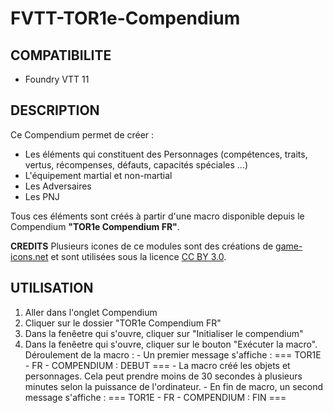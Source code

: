 # FVTT-TOR1e-Compendium

## COMPATIBILITE
- Foundry VTT 11

## DESCRIPTION
Ce Compendium permet de créer :
- Les éléments qui constituent des Personnages (compétences, traits, vertus, récompenses, défauts, capacités spéciales ...)
- L'équipement martial et non-martial
- Les Adversaires
- Les PNJ


Tous ces éléments sont créés à partir d'une macro disponible depuis le Compendium **"TOR1e Compendium FR"**.

**CREDITS**
Plusieurs icones de ce modules sont des créations de <a href="https://game-icons.net/">game-icons.net</a> et sont utilisées sous la licence <a href="https://creativecommons.org/licenses/by/3.0/">CC BY 3.0</a>.


## UTILISATION
1. Aller dans l'onglet Compendium
2. Cliquer sur le dossier "TOR1e Compendium FR"
3. Dans la fenêetre qui s'ouvre, cliquer sur "Initialiser le compendium"
4. Dans la fenêetre qui s'ouvre, cliquer sur le bouton "Exécuter la macro".
    Déroulement de la macro :
        - Un premier message s'affiche : === TOR1E - FR - COMPENDIUM : DEBUT ===
        - La macro créé les objets et personnages. Cela peut prendre moins de 30 secondes à plusieurs minutes selon la puissance de l'ordinateur.
        - En fin de macro, un second message s'affiche : === TOR1E - FR - COMPENDIUM : FIN ===

